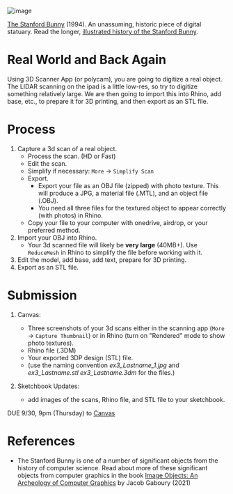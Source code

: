 ![image](https://user-images.githubusercontent.com/1598545/134498035-b185efc3-02ab-4530-87c3-0a28f6f60ee5.png)

[The Stanford Bunny](http://graphics.stanford.edu/data/3Dscanrep/) (1994). An unassuming, historic piece of digital statuary. Read the longer, [illustrated history of the Stanford Bunny](https://www.cc.gatech.edu/~turk/bunny/bunny.html).

# Real World and Back Again

Using 3D Scanner App (or polycam), you are going to digitize a real object. The LIDAR scanning on the ipad is a little low-res, so try to digitize something relatively large. We are then going to import this into Rhino, add base, etc., to prepare it for 3D printing, and then export as an STL file.

# Process
1. Capture a 3d scan of a real object.
   - Process the scan. (HD or Fast)
   - Edit the scan. 
   - Simplify if necessary: `More` -> `Simplify Scan`
   - Export. 
      - Export your file as an OBJ file (zipped) with photo texture. This will produce a JPG, a material file (.MTL), and an object file (.OBJ).
      - You need all three files for the textured object to appear correctly (with photos) in Rhino. 
   - Copy your file to your computer with onedrive, airdrop, or your preferred method.
2. Import your OBJ into Rhino.
   - Your 3d scanned file will likely be **very large** (40MB+). Use `ReduceMesh` in Rhino to simplify the file before working with it.
3. Edit the model, add base, add text, prepare for 3D printing.
4. Export as an STL file.

# Submission
1. Canvas:
   - Three screenshots of your 3d scans either in the scanning app (`More` -> `Capture Thumbnail`) or in Rhino (turn on "Rendered" mode to show photo textures).
   - Rhino file (.3DM)
   - Your exported 3DP design (STL) file.
   - (use the naming convention _ex3_Lastname_1.jpg_ and _ex3_Lastname.stl_ _ex3_Lastname.3dm_ for the files.)

2. Sketchbook Updates:
   - add images of the scans, Rhino file, and STL file to your sketchbook.

DUE 9/30, 9pm (Thursday) to [Canvas](https://canvas.unl.edu/courses/114938/assignments/1092948)

# References
- The Stanford Bunny is one of a number of significant objects from the history of computer science. Read about more of these significant objects from computer graphics in the book [Image Objects: An Archeology of Computer Graphics](https://mitpress.mit.edu/books/image-objects) by Jacob Gaboury (2021)
